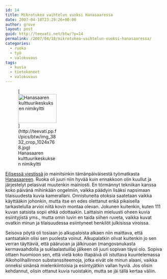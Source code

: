 ```yaml
---
id: 14
title: Mikrotukea vaihtelun vuoksi Hanasaaressa
date: 2007-04-18T23:29:26+00:00
author: grove
layout: post
guid: http://teevati.net/btw/?p=14
permalink: /2007/04/18/mikrotukea-vaihtelun-vuoksi-hanasaaressa/
categories:
  - ruoka
  - työ
  - valokuvaus
tags:
  - kuvia
  - tietokoneet
  - valokuvaus
---
```

<figure style="width: 120px" class="wp-caption alignright">[<img title="Hanasaaren kulttuurikeskuksen nimikyltti" src="http://teevati.pp.fi/pics/btw/img_3832_crop_1024x768_tn.jpg" alt="Hanasaaren kulttuurikeskuksen nimikyltti" width="120" height="90" />](http://teevati.pp.fi/pics/btw/img_3832_crop_1024x768.jpg)<figcaption class="wp-caption-text">Hanasaaren kulttuurikeskuksen nimikyltti</figcaption></figure> 

[Eilisessä viestissä](/btw/?p=12 "Tulipahan syötyä") jo mainitsinkin tämänpäiväisestä työmatkasta [Hanasaareen](http://www.hanaholmen.fi/ "Hanasaari - Hanaholmen"). Ruoka oli juuri niin hyvää kuin ennakkoon olin kuullut ja järjestelyt pelasivat muutenkin mainiosti. En törmännyt tekniikan kanssa koko päivänä mihinkään ongelmiin, vaikka päädyin lisäksi napsimaan tilaisuudesta kuvia kamerallani. Onnistuneita otoksia saatetaan vaikka käyttääkin johonkin, mutta itse en edes olettanut enkä pikaisella tarkastelulla arvioi niitä kovin montaa olevan. Jokunen kuitenkin, kuten 111 kuvan satsista sopii ehkä odottaakin. Laittaisin mieluusti oheen kuvia esiintyjistä yms., mutta omin luvin en taida siihen ruveta, vaikka kuvat ovatkin minun ja tilaisuudessa esiintyneet henkilöt julkisissa viroissa.

Seisova pöytä oli tosiaan jo alkupaloista alkaen niin maittava, että santsatakin olisi sen puolesta voinut. Alkupalatkin olivat kuitenkin jo sen verran täyttäviä, että pääruoan ja jälkiruoan (mangovanukasta kermavaahdolla ja suklaalastuilla) jälkeen oli juuri sopivan täysi olo. Sopiva ottaen huomioon sen, että vielä koko iltapäivä oli istuttava kuuntelemassa Alkoholihallinnon substanssiteemoja, jotka eivät ole minun alaani, vaikka onneksi sinänsä mielenkiintoisia ja esiintyjätkin vallan hyviä. Jos olisin kehdannut, olisin ottanut kuvia ruoistakin, mutta se jäi tällä kertaa väliin.